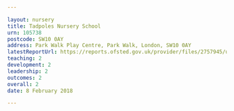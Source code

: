 ```yaml
---

layout: nursery
title: Tadpoles Nursery School
urn: 105738
postcode: SW10 0AY
address: Park Walk Play Centre, Park Walk, London, SW10 0AY
latestReportUrl: https://reports.ofsted.gov.uk/provider/files/2757945/urn/105738.pdf
teaching: 2
development: 2
leadership: 2
outcomes: 2
overall: 2
date: 8 February 2018

---
```

